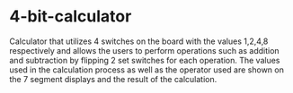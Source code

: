 # 4-bit-calculator
Calculator that utilizes 4 switches on the board with the values 1,2,4,8 respectively and allows the users to perform operations such as addition
and subtraction by flipping 2 set switches for each operation. The values used in the calculation process as well as the operator used are shown on the 7 segment displays and the result of the calculation.
